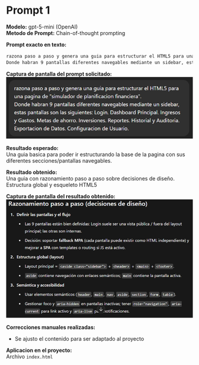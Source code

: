 # Prompt 1

**Modelo:** gpt-5-mini (OpenAI)   
**Metodo de Prompt:** Chain-of-thought prompting  

**Prompt exacto en texto:**

``` bash
razona paso a paso y genera una guia para estructurar el HTML5 para una pagina de "simulador de planificacion financiera". 
Donde habran 9 pantallas diferentes navegables mediante un sidebar, estas pantallas son las siguientes: Login. Dashboard Principal. Ingresos y Gastos. Metas de ahorro. Inversiones. Reportes. Historial y Auditoria. Exportacion de Datos. Configuracion de Usuario.
```

**Captura de pantalla del prompt solicitado:**  
![alt text](image-4.png)

**Resultado esperado:**  
Una guia basica para poder ir estructurando la base de la pagina con sus diferentes secciones/pantallas navegables.  

**Resultado obtenido:**  
Una guia con razonamiento paso a paso sobre decisiones de diseño. Estructura global y esqueleto HTML5

**Captura de pantalla del resultado obtenido:**  
![alt text](image-5.png)

**Correcciones manuales realizadas:**
* Se ajusto el contenido para ser adaptado al proyecto

**Aplicacion en el proyecto:**  
Archivo `index.html`